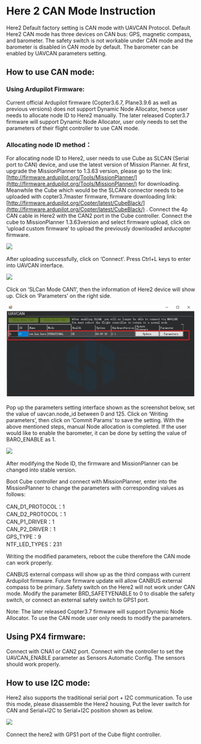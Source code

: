 # Here 2 CAN Mode Instruction

Here2 Default factory setting is CAN mode with UAVCAN Protocol. Default Here2 CAN mode has three devices on CAN bus: GPS, magnetic compass, and barometer. The safety switch is not workable under CAN mode and the barometer is disabled in CAN mode by default. The barometer can be enabled by UAVCAN parameters setting.

## How to use CAN mode:

### Using Ardupilot Firmware:

Current official Ardupilot firmware \(Copter3.6.7, Plane3.9.6 as well as previous versions\) does not support Dynamic Node Allocator, hence user needs to allocate node ID to Here2 manually. The later released Copter3.7 firmware will support Dynamic Node Allocator, user only needs to set the parameters of their flight controller to use CAN mode.

### Allocating node ID method：

For allocating node ID to Here2, user needs to use Cube as SLCAN \(Serial port to CAN\) device, and use the latest version of Mission Planner. At first, upgrade the MissionPlanner to 1.3.63 version, please go to the link: [http://firmware.ardupilot.org/Tools/MissionPlanner/](http://firmware.ardupilot.org/Tools/MissionPlanner/) for downloading. Meanwhile the Cube which would be the SLCAN connector needs to be uploaded with copter3.7master firmware, firmware downloading link: [http://firmware.ardupilot.org/Copter/latest/CubeBlack/](http://firmware.ardupilot.org/Copter/latest/CubeBlack/) . Connect the 4p CAN cable in Here2 with the CAN2 port in the Cube controller. Connect the cube to MissionPlanner 1.3.63version and select firmware upload, click on ‘upload custom firmware’ to upload the previously downloaded arducopter firmware.

![](../.gitbook/assets/here-2-can-instruction-1.jpg)

After uploading successfully, click on ‘Connect’. Press Ctrl+L keys to enter into UAVCAN interface.

![](../.gitbook/assets/here-2-can-instruction-2.jpg)

Click on ‘SLCan Mode CAN1’, then the information of Here2 device will show up. Click on ‘Parameters’ on the right side.

![](../.gitbook/assets/here-2-can-instruction-3-1%20%281%29%20%282%29.jpg)

Pop up the parameters setting interface shown as the screenshot below, set the value of uavcan.node\_id between 0 and 125. Click on ‘Writing parameters’, then click on ‘Commit Params’ to save the setting. With the above mentioned steps, manual Node allocation is completed. If the user would like to enable the barometer, it can be done by setting the value of BARO\_ENABLE as 1.

![](../.gitbook/assets/here-2-can-instruction-4.jpg)

After modifying the Node ID, the firmware and MissionPlanner can be changed into stable version.

Boot Cube controller and connect with MissionPlanner, enter into the MissionPlanner to change the parameters with corresponding values as follows:

CAN\_D1\_PROTOCOL：1  
CAN\_D2\_PROTOCOL：1  
CAN\_P1\_DRIVER：1  
CAN\_P2\_DRIVER：1  
GPS\_TYPE：9  
NTF\_LED\_TYPES：231

Writing the modified parameters, reboot the cube therefore the CAN mode can work properly.

CANBUS external compass will show up as the third compass with current Ardupilot firmware. Future firmware update will allow CANBUS external compass to be primary. Safety switch on the Here2 will not work under CAN mode. Modify the parameter BRD\_SAFETYENABLE to 0 to disable the safety switch, or connect an external safety switch to GPS1 port.

Note: The later released Copter3.7 firmware will support Dynamic Node Allocator. To use the CAN mode user only needs to modify the parameters.

## Using PX4 firmware:

Connect with CNA1 or CAN2 port. Connect with the controller to set the UAVCAN\_ENABLE parameter as Sensors Automatic Config. The sensors should work properly.

## How to use I2C mode:

Here2 also supports the traditional serial port + I2C communication. To use this mode, please disassemble the Here2 housing, Put the lever switch for CAN and Serial+I2C to Serial+I2C position shown as below.

![](../.gitbook/assets/here-2-can-instruction-5.jpg)

Connect the here2 with GPS1 port of the Cube flight controller.

